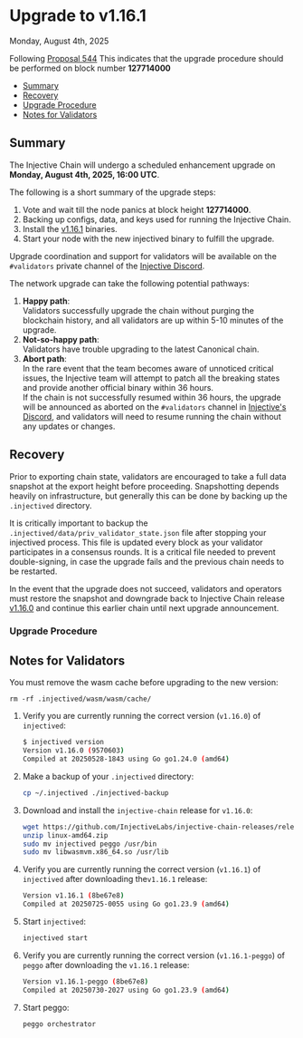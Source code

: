 # Upgrade to v1.16.1

Monday, August 4th, 2025

Following [Proposal 544](https://injhub.com/proposal/544/) This indicates that the upgrade procedure should be performed on block number **127714000**

* [Summary](#summary)
* [Recovery](#recovery)
* [Upgrade Procedure](#upgrade-procedure)
* [Notes for Validators](#notes-for-validators)

## Summary

The Injective Chain will undergo a scheduled enhancement upgrade on **Monday, August 4th, 2025, 16:00 UTC**.

The following is a short summary of the upgrade steps:

1. Vote and wait till the node panics at block height **127714000**.
2. Backing up configs, data, and keys used for running the Injective Chain.
3. Install the [v1.16.1](https://github.com/InjectiveLabs/injective-chain-releases/releases/tag/v1.16.1-1754161770) binaries.
4. Start your node with the new injectived binary to fulfill the upgrade.

Upgrade coordination and support for validators will be available on the `#validators` private channel of the [Injective Discord](https://discord.gg/injective).

The network upgrade can take the following potential pathways:

1. **Happy path**:\
   Validators successfully upgrade the chain without purging the blockchain history, and all validators are up within 5-10 minutes of the upgrade.
2. **Not-so-happy path**:\
   Validators have trouble upgrading to the latest Canonical chain.
3. **Abort path**:\
   In the rare event that the team becomes aware of unnoticed critical issues, the Injective team will attempt to patch all the breaking states and provide another official binary within 36 hours.\
   If the chain is not successfully resumed within 36 hours, the upgrade will be announced as aborted on the `#validators` channel in [Injective's Discord](https://discord.gg/injective), and validators will need to resume running the chain without any updates or changes.

## Recovery

Prior to exporting chain state, validators are encouraged to take a full data snapshot at the export height before proceeding. Snapshotting depends heavily on infrastructure, but generally this can be done by backing up the `.injectived` directory.

It is critically important to backup the `.injectived/data/priv_validator_state.json` file after stopping your injectived process. This file is updated every block as your validator participates in a consensus rounds. It is a critical file needed to prevent double-signing, in case the upgrade fails and the previous chain needs to be restarted.

In the event that the upgrade does not succeed, validators and operators must restore the snapshot and downgrade back to Injective Chain release [v1.16.0](https://github.com/InjectiveLabs/injective-chain-releases/releases/tag/v1.16.0-1753404855) and continue this earlier chain until next upgrade announcement.

### Upgrade Procedure

## Notes for Validators

You must remove the wasm cache before upgrading to the new version:

```shell
rm -rf .injectived/wasm/wasm/cache/
```

1.  Verify you are currently running the correct version (`v1.16.0`) of `injectived`:

    ```bash
    $ injectived version
    Version v1.16.0 (9570603)
    Compiled at 20250528-1843 using Go go1.24.0 (amd64)
    ```

2.  Make a backup of your `.injectived` directory:

    ```bash
    cp ~/.injectived ./injectived-backup
    ```

3. Download and install the `injective-chain` release for `v1.16.0`:

    ```bash
    wget https://github.com/InjectiveLabs/injective-chain-releases/releases/download/v1.16.1-1754161770/linux-amd64.zip
    unzip linux-amd64.zip
    sudo mv injectived peggo /usr/bin
    sudo mv libwasmvm.x86_64.so /usr/lib
    ```

4.  Verify you are currently running the correct version (`v1.16.1`) of `injectived` after downloading the`v1.16.1` release:

    ```bash
    Version v1.16.1 (8be67e8)
    Compiled at 20250725-0055 using Go go1.23.9 (amd64)
    ```

5.  Start `injectived`:

    ```bash
    injectived start
    ```

6.  Verify you are currently running the correct version (`v1.16.1-peggo`) of `peggo` after downloading the `v1.16.1` release:

    ```bash
    Version v1.16.1-peggo (8be67e8)
    Compiled at 20250730-2027 using Go go1.23.9 (amd64)
    ```

7.  Start peggo:

    ```bash
    peggo orchestrator
    ```
